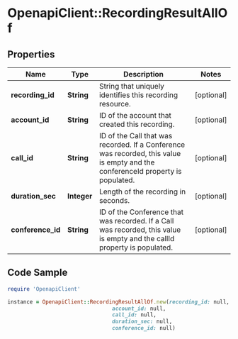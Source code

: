 # OpenapiClient::RecordingResultAllOf

## Properties

Name | Type | Description | Notes
------------ | ------------- | ------------- | -------------
**recording_id** | **String** | String that uniquely identifies this recording resource. | [optional] 
**account_id** | **String** | ID of the account that created this recording. | [optional] 
**call_id** | **String** | ID of the Call that was recorded. If a Conference was recorded, this value is empty and the conferenceId property is populated. | [optional] 
**duration_sec** | **Integer** | Length of the recording in seconds. | [optional] 
**conference_id** | **String** | ID of the Conference that was recorded. If a Call was recorded, this value is empty and the callId property is populated. | [optional] 

## Code Sample

```ruby
require 'OpenapiClient'

instance = OpenapiClient::RecordingResultAllOf.new(recording_id: null,
                                 account_id: null,
                                 call_id: null,
                                 duration_sec: null,
                                 conference_id: null)
```



